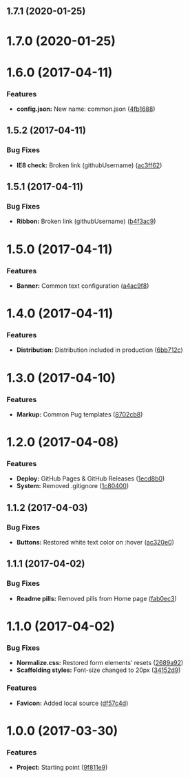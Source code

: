 <a name="1.7.1"></a>
## 1.7.1 (2020-01-25)



<a name="1.7.0"></a>
# 1.7.0 (2020-01-25)



<a name="1.6.0"></a>
# 1.6.0 (2017-04-11)


### Features

* **config.json:** New name: common.json ([4fb1688](https://github.com/martinmethod/my-jquery-plugins-assets/commit/4fb1688))



<a name="1.5.2"></a>
## 1.5.2 (2017-04-11)


### Bug Fixes

* **IE8 check:** Broken link (githubUsername) ([ac3ff62](https://github.com/martinmethod/my-jquery-plugins-assets/commit/ac3ff62))



<a name="1.5.1"></a>
## 1.5.1 (2017-04-11)


### Bug Fixes

* **Ribbon:** Broken link (githubUsername) ([b4f3ac9](https://github.com/martinmethod/my-jquery-plugins-assets/commit/b4f3ac9))



<a name="1.5.0"></a>
# 1.5.0 (2017-04-11)


### Features

* **Banner:** Common text configuration ([a4ac9f8](https://github.com/martinmethod/my-jquery-plugins-assets/commit/a4ac9f8))



<a name="1.4.0"></a>
# 1.4.0 (2017-04-11)


### Features

* **Distribution:** Distribution included in production ([6bb712c](https://github.com/martinmethod/my-jquery-plugins-assets/commit/6bb712c))



<a name="1.3.0"></a>
# 1.3.0 (2017-04-10)


### Features

* **Markup:** Common Pug templates ([8702cb8](https://github.com/martinmethod/my-jquery-plugins-assets/commit/8702cb8))



<a name="1.2.0"></a>
# 1.2.0 (2017-04-08)


### Features

* **Deploy:** GitHub Pages & GitHub Releases ([1ecd8b0](https://github.com/martinmethod/my-jquery-plugins-assets/commit/1ecd8b0))
* **System:** Removed .gitignore ([1c80400](https://github.com/martinmethod/my-jquery-plugins-assets/commit/1c80400))



<a name="1.1.2"></a>
## 1.1.2 (2017-04-03)


### Bug Fixes

* **Buttons:** Restored white text color on :hover ([ac320e0](https://github.com/martinmethod/my-jquery-plugins-assets/commit/ac320e0))



<a name="1.1.1"></a>
## 1.1.1 (2017-04-02)


### Bug Fixes

* **Readme pills:** Removed pills from Home page ([fab0ec3](https://github.com/martinmethod/my-jquery-plugins-assets/commit/fab0ec3))



<a name="1.1.0"></a>
# 1.1.0 (2017-04-02)


### Bug Fixes

* **Normalize.css:** Restored form elements’ resets ([2689a92](https://github.com/martinmethod/my-jquery-plugins-assets/commit/2689a92))
* **Scaffolding styles:** Font-size changed to 20px ([34152d9](https://github.com/martinmethod/my-jquery-plugins-assets/commit/34152d9))


### Features

* **Favicon:** Added local source ([df57c4d](https://github.com/martinmethod/my-jquery-plugins-assets/commit/df57c4d))



<a name="1.0.0"></a>
# 1.0.0 (2017-03-30)


### Features

* **Project:** Starting point ([9f811e9](https://github.com/martinmethod/my-jquery-plugins-assets/commit/9f811e9))



